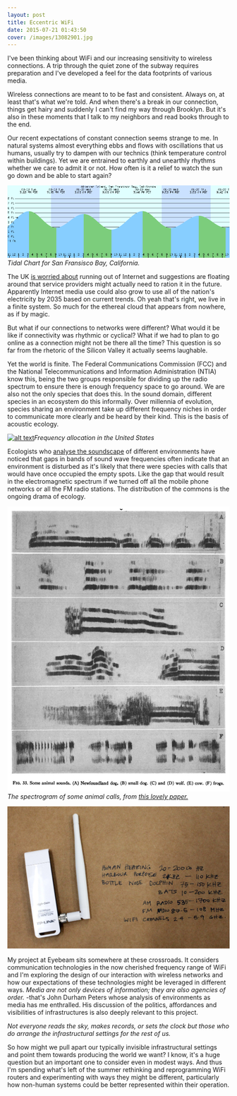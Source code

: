 ```yaml
---
layout: post
title: Eccentric WiFi
date: 2015-07-21 01:43:50
cover: /images/13082901.jpg
---
```


I've been thinking about WiFi and our increasing sensitivity to wireless connections. A trip through the quiet zone of the subway requires preparation and I've developed a feel for the data footprints of various media.

Wireless connections are meant to to be fast and consistent. Always on, at least that's what we're told. And when there's a break in our connection, things get hairy and suddenly I can't find my way through Brooklyn. But it's also in these moments that I talk to my neighbors and read books through to the end.

Our recent expectations of constant connection seems strange to me. In natural systems almost everything ebbs and flows with oscillations that us humans, usually try to dampen with our technics (think temperature control within buildings). Yet we are entrained to earthly and unearthly rhythms whether we care to admit it or not. How often is it a relief to watch the sun go down and be able to start again?

<img src="https://github.com/eccentricengineering/eccentricengineering.github.io/blob/master/images/work1/tidalChart.png?raw=true" alt="alt text" width="600px">  _Tidal Chart for San Fransisco Bay, California._

The UK [is worried about](https://www.newscientist.com/article/dn27536-the-internet-is-running-out-of-room-but-we-can-save-it/) running out of Internet and suggestions are floating around that service providers might actually need to ration it in the future. Apparently Internet media use could also grow to use all of the nation's electricity by 2035 based on current trends. Oh yeah that's right, we live in a finite system. So much for the ethereal cloud that appears from nowhere, as if by magic.

But what if our connections to networks were different? What would it be like if connectivity was rhythmic or cyclical? What if we had to plan
to go online as a connection might not be there all the time? This question is so far from the rhetoric of the Silicon Valley it actually seems laughable.

Yet the world is finite. The Federal Communications Commission (FCC) and the National Telecommunications and Information Administration (NTIA) know this, being the two groups responsible for dividing up the radio spectrum to ensure there is enough frequency space to go around. We are also not the only species that does this. In the sound domain, different species in an ecosystem do this informally. Over millennia of evolution, species sharing an environment take up different frequency niches in order to communicate more clearly and be heard by their kind. This is the basis of acoustic ecology.  

[<img src="https://github.com/eccentricengineering/eccentricengineering.github.io/blob/master/images/work1/spectrum.jpg?raw=true" alt="alt text" width="600px">](http://www.ntia.doc.gov/page/2011/united-states-frequency-allocation-chart)_Frequency allocation in the United States_

Ecologists who [analyse the soundscape](https://en.wikipedia.org/wiki/Soundscape_ecology) of different environments have noticed that gaps in bands of sound wave frequencies often indicate that an environment is disturbed as it's likely that there were species with calls that would have once occupied the empty spots. Like the gap that would result in the electromagnetic spectrum if we turned off all the mobile phone networks or all the FM radio stations. The distribution of the commons is the ongoing drama of ecology.

<img src="https://github.com/eccentricengineering/eccentricengineering.github.io/blob/master/images/work1/spectogram.jpg?raw=true" alt="alt text" width="600px"> _The spectrogram of some animal calls, from  [this lovely paper.](http://scitation.aip.org.wwwproxy0.library.unsw.edu.au/docserver/fulltext/asa/journal/jasa/18/1/1.1916342.pdf?expires=1440103316&id=id&accname=2102710&checksum=EA08B894887C7BDDF00AF008BD09D84C)_

<img src="https://github.com/eccentricengineering/eccentricengineering.github.io/blob/master/images/work1/frequencies.jpg?raw=true" alt="alt text" width="600px">  

My project at Eyebeam sits somewhere at these crossroads. It considers communication technologies in the now cherished frequency range of WiFi and I'm exploring the design of our interaction with wireless networks and how our expectations of these technologies might be leveraged in different ways. _Media are not only devices of information; they are also agencies of order._ -that's John Durham Peters whose analysis of environments as media has me enthralled. His discussion of the politics, affordances and visibilities of infrastructures is also deeply relevant to this project.

_Not everyone reads the sky, makes records, or sets the clock but those who do arrange the infrastructural settings for the rest of us._  

So how might we pull apart our typically invisible infrastructural settings and point them towards producing the world we want? I know, it's a huge question but an important one to consider even in modest ways. And thus I'm spending what's left of the summer rethinking and reprogramming WiFi routers and experimenting with ways they might be different, particularly how non-human systems could be better represented within their operation.
